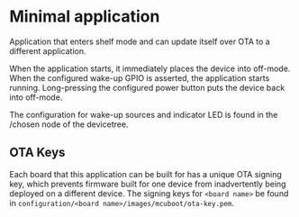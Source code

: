 # Minimal application

Application that enters shelf mode and can update itself over OTA to a different application.

When the application starts, it immediately places the device into off-mode. When the configured
wake-up GPIO is asserted, the application starts running. Long-pressing the configured power
button puts the device back into off-mode.

The configuration for wake-up sources and indicator LED is found in the /chosen node of the
devicetree.

## OTA Keys

Each board that this application can be built for has a unique OTA signing key, which prevents
firmware built for one device from inadvertently being deployed on a different device. The
signing keys for `<board name>` be found in `configuration/<board name>/images/mcuboot/ota-key.pem`.
